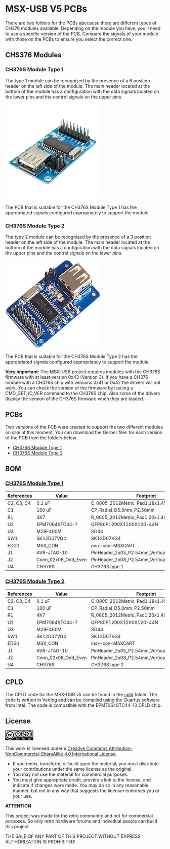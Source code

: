 # MSX-USB V5 PCBs

There are two folders for the PCBs abecause there are different types of CH376 modules available. Depending on the module you have, you’ll need to use a specific version of the PCB. Compare the signals of your module with those on the PCBs to ensure you select the correct one.

## CHS376 Modules
### CH376S Module Type 1

The type 1 module can be recognized by the presence of a 6 position header on the left side of the module. The main header located at the bottom of the module has a configuration with the data signals located on the lower pins and the control signals on the upper pins.

![CH376S Module Type 1](../../images/ch376-ch376s-u-disk-read-write-module.jpg)

The PCB that is suitable for the CH376S Module Type 1 has the appropriated signals configured appropriately to support the module. 

### CH376S Module Type 2

The type 2 module can be recognized by the presence of a 3 position header on the left side of the module. The main header located at the bottom of the module has a configuration with the data signals located on the upper pins and the control signals on the lower pins.

![CH376S Module Type 2](../../images/61knVflLJKL.__AC_SX300_SY300_QL70_ML2_.jpg)

The PCB that is suitable for the CH376S Module Type 2 has the appropriated signals configured appropriately to support the module. 

**Very important:** The MSX-USB project requires modules with the CH376S firmware with at least version 0x43 (Version 3). If you have a CH376 module with a CH376S chip with versions 0x41 or 0x42 the drivers will not work. You can check the version of the firmware by issuing a CMD_GET_IC_VER command to the CH376S chip. Also some of the drivers display the version of the CH376S firmware when they are loaded.

## PCBs

Two versions of the PCB were created to support the two different modules on sale at this moment. You can download the Gerber files for each version of the PCB from the folders below.

* [CH376S Module Type 1](kicad/CH276S-Type1)
* [CH376S Module Type 2](kicad/CH276S-Type2)

## BOM

### [CH376S Module Type 1](kicad/CH276S-Type1)

| References | Value    | Footprint | Quantity | Link |
|------------|----------|-----------|----------|------|
| C2, C3, C4 | 0.1 uF   | C_0805_2012Metric_Pad1.18x1.45mm_HandSolder    | 3        |AliExpress|
| C1         | 100 uF   | CP_Radial_D5.0mm_P2.50mm                       | 1        |AliExpress|
| R1         | 4K7      | R_0805_2012Metric_Pad1.20x1.40mm_HandSolder    | 1        |AliExpress|
| U2         | EPM7064STC44-7 | QFP80P1200X1200X120-44N                  | 1        |AliExpress|
| U3         | M29F400M | SO44                                           | 1        |AliExpress|
| SW1        | SK12D07VG4 | SK12D07VG4                                   | 1        |AliExpress|
| EDG1       | MSX_CON  | msx-con-MSXCART                                | 1        |AliExpress|
| J1         | AVR-JTAG-10 | PinHeader_2x05_P2.54mm_Vertical             | 1        |AliExpress|
| J2         | Conn_02x08_Odd_Even | PinHeader_2x08_P2.54mm_Vertical     | 1        |AliExpress|
| U4         | CH376S   | CH376S   type 1                                | 1        |AliExpress|

### [CH376S Module Type 2](kicad/CH276S-Type2)


| References | Value    | Footprint | Quantity | Link |
|------------|----------|-----------|----------|------|
| C2, C3, C4 | 0.1 uF   | C_0805_2012Metric_Pad1.18x1.45mm_HandSolder    | 3        |AliExpress|
| C1         | 100 uF   | CP_Radial_D5.0mm_P2.50mm                       | 1        |AliExpress|
| R1         | 4K7      | R_0805_2012Metric_Pad1.20x1.40mm_HandSolder    | 1        |AliExpress|
| U2         | EPM7064STC44-7 | QFP80P1200X1200X120-44N                  | 1        |AliExpress|
| U3         | M29F400M | SO44                                           | 1        |AliExpress|
| SW1        | SK12D07VG4 | SK12D07VG4                                   | 1        |AliExpress|
| EDG1       | MSX_CON  | msx-con-MSXCART                                | 1        |AliExpress|
| J1         | AVR-JTAG-10 | PinHeader_2x05_P2.54mm_Vertical             | 1        |AliExpress|
| J2         | Conn_02x08_Odd_Even | PinHeader_2x08_P2.54mm_Vertical     | 1        |AliExpress|
| U4        | CH376S   | CH376S   type 2                                 | 1        |AliExpress|

## CPLD

The CPLD code for the MSX-USB v5 can be found in the [cpld](cpld) folder. The code is written in Verilog and can be compiled using the Quartus software from Intel. The code is compatible with the EPM7064STC44-10 CPLD chip.

## License

![Open Hardware](/images/ccans.png)

This work is licensed under a [Creative Commons Attribution-NonCommercial-ShareAlike 4.0 International License](http://creativecommons.org/licenses/by-nc-sa/4.0/).

* If you remix, transform, or build upon the material, you must distribute your contributions under the same license as the original.
* You may not use the material for commercial purposes.
* You must give appropriate credit, provide a link to the license, and indicate if changes were made. You may do so in any reasonable manner, but not in any way that suggests the licensor endorses you or your use.

**ATTENTION**

This project was made for the retro community and not for commercial purposes. So only retro hardware forums and individual people can build this project.

THE SALE OF ANY PART OF THIS PROJECT WITHOUT EXPRESS AUTHORIZATION IS PROHIBITED!

